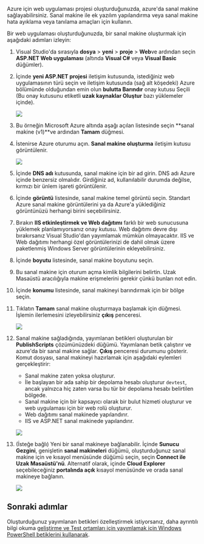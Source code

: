 

Azure için web uygulaması projesi oluşturduğunuzda, azure'da sanal makine sağlayabilirsiniz. Sanal makine ile ek yazılım yapılandırma veya sanal makine hata ayıklama veya tanılama amaçları için kullanın.

Bir web uygulaması oluşturduğunuzda, bir sanal makine oluşturmak için aşağıdaki adımları izleyin:

1. Visual Studio'da sırasıyla **dosya** > **yeni** > **proje** > **Web**ve ardından seçin **ASP.NET Web uygulaması** (altında **Visual C#** veya **Visual Basic** düğümler).
2. İçinde **yeni ASP.NET projesi** iletişim kutusunda, istediğiniz web uygulamasının türü seçin ve iletişim kutusunda (sağ alt köşedeki) Azure bölümünde olduğundan emin olun **bulutta Barındır** onay kutusu Seçili (Bu onay kutusunu etiketli **uzak kaynaklar Oluştur** bazı yüklemeler içinde).
   
    ![][0]
3. Bu örneğin Microsoft Azure altında aşağı açılan listesinde seçin **sanal makine (v1)**ve ardından **Tamam** düğmesi.
4. İstenirse Azure oturumu açın. **Sanal makine oluşturma** iletişim kutusu görüntülenir.
   
    ![][2]
5. İçinde **DNS adı** kutusunda, sanal makine için bir ad girin. DNS adı Azure içinde benzersiz olmalıdır. Girdiğiniz ad, kullanılabilir durumda değilse, kırmızı bir ünlem işareti görüntülenir.
6. İçinde **görüntü** listesinde, sanal makine temel görüntü seçin. Standart Azure sanal makine görüntülerini ya da Azure'a yüklediğiniz görüntünüzü herhangi birini seçebilirsiniz.
7. Bırakın **IIS etkinleştirmek ve Web dağıtımı** farklı bir web sunucusuna yüklemek planlamıyorsanız onay kutusu. Web dağıtımı devre dışı bırakırsanız Visual Studio'dan yayımlamak mümkün olmayacaktır. IIS ve Web dağıtımı herhangi özel görüntülerinizi de dahil olmak üzere paketlenmiş Windows Server görüntülerinin ekleyebilirsiniz.
8. İçinde **boyutu** listesinde, sanal makine boyutunu seçin.
9. Bu sanal makine için oturum açma kimlik bilgilerini belirtin. Uzak Masaüstü aracılığıyla makine erişmelerini gerekir çünkü bunları not edin.
10. İçinde **konumu** listesinde, sanal makineyi barındırmak için bir bölge seçin.
11. Tıklatın **Tamam** sanal makine oluşturmaya başlamak için düğmesi. İşlemin ilerlemesini izleyebilirsiniz **çıkış** penceresi.
    
    ![][3]
12. Sanal makine sağladığında, yayımlanan betikleri oluşturulan bir **PublishScripts** çözümünüzdeki düğümü. Yayımlanan betik çalıştırır ve azure'da bir sanal makine sağlar. **Çıkış** penceresi durumunu gösterir. Komut dosyası, sanal makineyi hazırlamak için aşağıdaki eylemleri gerçekleştirir:
    
    * Sanal makine zaten yoksa oluşturur.
    * İle başlayan bir ada sahip bir depolama hesabı oluşturur `devtest`, ancak yalnızca hiç zaten varsa bu tür bir depolama hesabı belirtilen bölgede.
    * Sanal makine için bir kapsayıcı olarak bir bulut hizmeti oluşturur ve web uygulaması için bir web rolü oluşturur.
    * Web dağıtımı sanal makinede yapılandırır.
    * IIS ve ASP.NET sanal makinede yapılandırır.
    
    ![][4]
13. (İsteğe bağlı) Yeni bir sanal makineye bağlanabilir. İçinde **Sunucu Gezgini**, genişletin **sanal makineleri** düğümü, oluşturduğunuz sanal makine için ve kısayol menüsünde düğümü seçin, seçin **Connect ile Uzak Masaüstü'nü**. Alternatif olarak, içinde **Cloud Explorer** seçebileceğiniz **portalında açık** kısayol menüsünde ve orada sanal makineye bağlanın.
    
    ![][5]

## <a name="next-steps"></a>Sonraki adımlar
Oluşturduğunuz yayımlanan betikleri özelleştirmek istiyorsanız, daha ayrıntılı bilgi okuma [geliştirme ve Test ortamları için yayımlamak için Windows PowerShell betiklerini kullanarak](http://msdn.microsoft.com/library/dn642480.aspx).

[0]: ./media/virtual-machines-common-classic-web-app-visual-studio/CreateVM_NewProject.PNG
[1]: ./media/dotnet-visual-studio-create-virtual-machine/CreateVM_SignIn.PNG
[2]: ./media/virtual-machines-common-classic-web-app-visual-studio/CreateVM_CreateVM.PNG
[3]: ./media/virtual-machines-common-classic-web-app-visual-studio/CreateVM_Provisioning.png
[4]: ./media/virtual-machines-common-classic-web-app-visual-studio/CreateVM_SolutionExplorer.png
[5]: ./media/virtual-machines-common-classic-web-app-visual-studio/VS_Create_VM_Connect.png

